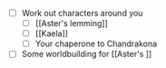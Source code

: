 - [ ] Work out characters around you
	- [ ] [[Aster's lemming]]
	- [ ] [[Kaela]]
	- [ ] Your chaperone to Chandrakona
- [ ] Some worldbuilding for [[Aster's ]]
